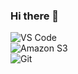 ### Hi there 👋

![VS Code](https://img.shields.io/badge/%E5%86%99%E4%BD%9C%E5%B7%A5%E5%85%B7-VS%20Code-blue)  
![Amazon S3](https://img.shields.io/badge/%E5%9B%BE%E5%BA%8A-Amazon%20S3-brightgreen)  
![Git](https://img.shields.io/badge/-Git-black?style=plastic&logo=git)        

<!--
**haobird/haobird** is a ✨ _special_ ✨ repository because its `README.md` (this file) appears on your GitHub profile.

Here are some ideas to get you started:

- 🔭 I’m currently working on ...
- 🌱 I’m currently learning ...
- 👯 I’m looking to collaborate on ...
- 🤔 I’m looking for help with ...
- 💬 Ask me about ...
- 📫 How to reach me: ...
- 😄 Pronouns: ...
- ⚡ Fun fact: ...

[标签](https://shields.io/)
-->
